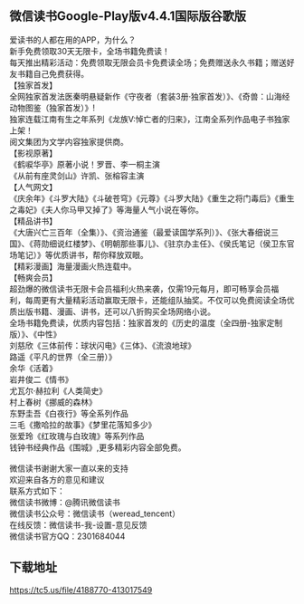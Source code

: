 ## 微信读书Google-Play版v4.4.1国际版谷歌版
爱读书的人都在用的APP，为什么？ <br>新手免费领取30天无限卡，全场书籍免费读！ <br>每天推出精彩活动：免费领取无限会员卡免费读全场；免费赠送永久书籍；赠送好友书籍自己免费获得。 <br>【独家首发】 <br>全网独家首发法医秦明悬疑新作《守夜者（套装3册·独家首发）》、《奇兽：山海经动物图鉴（独家首发）》! <br>独家连载江南有生之年系列《龙族V:悼亡者的归来》，江南全系列作品电子书独家上架！ <br>阅文集团为文学内容独家提供商。 <br>【影视原著】 <br>《鹤唳华亭》原著小说！罗晋、李一桐主演 <br>《从前有座灵剑山》许凯、张榕容主演 <br>【人气网文】 <br>《庆余年》《斗罗大陆》《斗破苍穹》《元尊》《斗罗大陆》《重生之将门毒后》《重生之毒妃》《夫人你马甲又掉了》等海量人气小说在等你。 <br>【精品讲书】 <br>《大唐兴亡三百年（全集）》、《资治通鉴（最爱读国学系列）》、《张大春细说三国》、《蒋勋细说红楼梦》、《明朝那些事儿》、《驻京办主任》、《侯氏笔记（侯卫东官场笔记）》等优质讲书，帮你释放双眼。 <br>【精彩漫画】海量漫画火热连载中。 <br>【畅爽会员】 <br>超劲爆的微信读书无限卡会员福利火热来袭，仅需19元每月，即可畅享会员福利，每周更有大量精彩活动赢取无限卡，还能组队抽奖。不仅可以免费阅读全场优质出版书籍、漫画、讲书，还可以八折购买全场网络小说。 <br>全场书籍免费读，优质内容包括：独家首发的《历史的温度（全四册-独家定制版）》、《中性》 <br>刘慈欣《三体前传：球状闪电》《三体》、《流浪地球》 <br>路遥《平凡的世界（全三册）》 <br>余华《活着》 <br>岩井俊二《情书》 <br>尤瓦尔·赫拉利《人类简史》 <br>村上春树《挪威的森林》 <br>东野圭吾《白夜行》等全系列作品 <br>三毛《撒哈拉的故事》《梦里花落知多少》 <br>张爱玲《红玫瑰与白玫瑰》等系列作品 <br>钱钟书经典作品《围城》,更多精彩内容全部免费。 <br> <br>微信读书谢谢大家一直以来的支持 <br>欢迎来自各方的意见和建议 <br>联系方式如下： <br>微信读书微博：@腾讯微信读书 <br>微信读书公众号：微信读书（weread_tencent） <br>在线反馈：微信读书-我-设置-意见反馈 <br>微信读书官方QQ：2301684044
## 下载地址
https://tc5.us/file/4188770-413017549